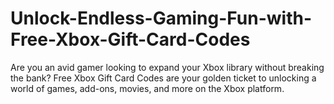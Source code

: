 # Unlock-Endless-Gaming-Fun-with-Free-Xbox-Gift-Card-Codes
Are you an avid gamer looking to expand your Xbox library without breaking the bank? Free Xbox Gift Card Codes are your golden ticket to unlocking a world of games, add-ons, movies, and more on the Xbox platform.
